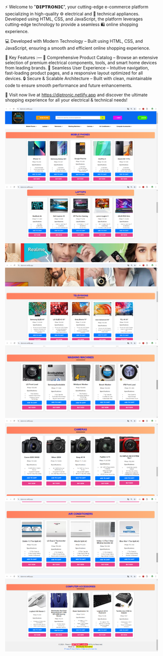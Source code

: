 ⚡ Welcome to "𝗗𝗜𝗣𝗧𝗥𝗢𝗡𝗜𝗖", your cutting-edge e-commerce platform specializing in high-quality ⚙️ electrical and 🔧 technical appliances. Developed using HTML, CSS, and JavaScript, the platform leverages cutting-edge technology to provide a seamless 🛍️ online shopping experience.

💻 Developed with Modern Technology – Built using HTML, CSS, and JavaScript, ensuring a smooth and efficient online shopping experience.

🚀 Key Features :—
🛑 Comprehensive Product Catalog – Browse an extensive selection of premium electrical components, tools, and smart home devices from leading brands.
📱 Seamless User Experience – Intuitive navigation, fast-loading product pages, and a responsive layout optimized for all devices.
🔒 Secure & Scalable Architecture – Built with clean, maintainable code to ensure smooth performance and future enhancements.

🔗 Visit now live at https://diptronic.netlify.app and discover the ultimate shopping experience for all your electrical & technical needs!

![image alt](https://github.com/shubhadipsutradhar/diptronic-ecommerce-website/blob/114136c394d784a72fea9b812620c05f2532000b/DIPTRONIC%201.png)
![image alt](https://github.com/shubhadipsutradhar/diptronic-ecommerce-website/blob/114136c394d784a72fea9b812620c05f2532000b/DIPTRONIC%202.png)
![image alt](https://github.com/shubhadipsutradhar/diptronic-ecommerce-website/blob/114136c394d784a72fea9b812620c05f2532000b/DIPTRONIC%203.png)
![image alt](https://github.com/shubhadipsutradhar/diptronic-ecommerce-website/blob/114136c394d784a72fea9b812620c05f2532000b/DIPTRONIC%204.png)
![image alt](https://github.com/shubhadipsutradhar/diptronic-ecommerce-website/blob/114136c394d784a72fea9b812620c05f2532000b/DIPTRONIC%205.png)
![image alt](https://github.com/shubhadipsutradhar/diptronic-ecommerce-website/blob/114136c394d784a72fea9b812620c05f2532000b/DIPTRONIC%206.png)
![image alt](https://github.com/shubhadipsutradhar/diptronic-ecommerce-website/blob/114136c394d784a72fea9b812620c05f2532000b/DIPTRONIC%207.png)
